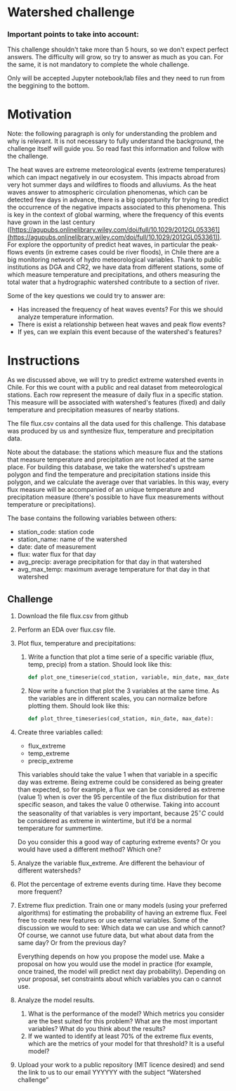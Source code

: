 # Watershed challenge

### Important points to take into account:

This challenge shouldn't take more than 5 hours, so we don't expect perfect answers.
The difficulty will grow, so try to answer as much as you can. For the same, it is not mandatory to complete the whole challenge.

Only will be accepted Jupyter notebook/lab files and they need to run from the beggining to the bottom.

# Motivation

Note: the following paragraph is only for understanding the problem and why is relevant. It is not necessary to fully understand the background, the challenge itself will guide you. So read fast this information and follow with the challenge.

The heat waves are extreme meteorological events (extreme temperatures) which can impact negatively in our ecosystem. This impacts abroad from very hot summer days and wildfires to floods and alluviums. As the heat waves answer to atmospheric circulation phenomenas, which can be detected few days in advance, there is a big opportunity for trying to predict the occurrence of the negative impacts associated to this phenomena. This is key in the context of global warming, where the frequency of this events have grown in the last century ([https://agupubs.onlinelibrary.wiley.com/doi/full/10.1029/2012GL053361](https://agupubs.onlinelibrary.wiley.com/doi/full/10.1029/2012GL053361)). For explore the opportunity of predict heat waves, in particular the peak-flows events (in extreme cases could be river floods), in Chile there are a big monitoring network of hydro meteorological variables. Thank to public institutions as DGA and CR2, we have data from different stations, some of which measure temperature and precipitations, and others measuring the total water that a hydrographic watershed contribute to a section of river. 

Some of the key questions we could try to answer are:

- Has increased the frequency of heat waves events? For this we should analyze temperature information.
- There is exist a relationship between heat waves and peak flow events?
- If yes, can we explain this event because of the watershed's features?

# Instructions

As we discussed above, we will try to predict extreme watershed events in Chile. For this we count with a public and real dataset from meteorological stations.
Each row represent the measure of daily flux in a specific station. This measure will be associated with watershed's features (fixed) and daily temperature and precipitation measures of nearby stations.

The file flux.csv contains all the data used for this challenge. This database was produced by us and synthesize flux, temperature and precipitation data.

Note about the database: the stations which measure flux and the stations that measure temperature and precipitation are not located at the same place. For building this database, we take the watershed's upstream polygon and find the temperature and precipitation stations inside this polygon, and we calculate the average over that variables. In this way, every flux measure will be accompanied of an unique temperature and precipitation measure (there's possible to have flux measurements without temperature or precipitations).

The base contains the following variables between others:

- station_code: station code
- station_name: name of the watershed
- date: date of measurement
- flux: water flux for that day
- avg_precip: average precipitation for that day in that watershed
- avg_max_temp: maximum average temperature for that day in that watershed

## Challenge

1. Download the file flux.csv from github
2. Perform an EDA over flux.csv file.
3. Plot flux, temperature and precipitations:
    1. Write a function that plot a time serie of a specific variable (flux, temp, precip) from a station. Should look like this:
        
        ```python
        def plot_one_timeserie(cod_station, variable, min_date, max_date):
        ```
        
    2. Now write a function that plot the 3 variables at the same time. As the variables are in different scales, you can normalize before plotting them. Should look like this:
        
        ```python
        def plot_three_timeseries(cod_station, min_date, max_date):
        ```
        
4. Create three variables called:
    - flux_extreme
    - temp_extreme
    - precip_extreme
    
    This variables should take the value 1 when that variable in a specific day was extreme. Being extreme could be considered as being greater than expected, so for example, a flux we can be considered as extreme (value 1) when is over the 95 percentile of the flux distribution for that specific season, and takes the value 0 otherwise.  Taking into account the seasonality of that variables is very important, because $25^\circ C$ could be considered as extreme in wintertime, but it’d be a normal temperature for summertime.
    
    Do you consider this a good way of capturing extreme events? Or you would have used a different method? Which one?
    
5. Analyze the variable flux_extreme. Are different the behaviour of different watersheds?
6. Plot the percentage of extreme events during time. Have they become more frequent?
7. Extreme flux prediction. Train one or many models (using your preferred algorithms) for estimating the probability of having an extreme flux. Feel free to create new features or use external variables. Some of the discussion we would to see: Which data we can use and which cannot? Of course, we cannot use future data, but what about data from the same day? Or from the previous day? 
    
    Everything depends on how you propose the model use. Make a proposal on how you would use the model in practice (for example, once trained, the model will predict next day probability). Depending on your proposal, set constraints about which variables you can o cannot use.
    
8. Analyze the model results.
    1. What is the performance of the model? Which metrics you consider are the best suited for this problem? What are the most important variables? What do you think about the results?
    2. If we wanted to identify at least 70% of the extreme flux events, which are the metrics of your model for that threshold? It is a useful model?
9. Upload your work to a public repository (MIT licence desired) and send the link to us to our email YYYYYY with the subject “Watershed challenge”
